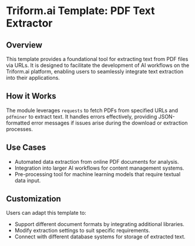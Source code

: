 # Triform.ai Template: PDF Text Extractor

## Overview
This template provides a foundational tool for extracting text from PDF files via URLs. It is designed to facilitate the development of AI workflows on the Triform.ai platform, enabling users to seamlessly integrate text extraction into their applications.

## How it Works
The module leverages `requests` to fetch PDFs from specified URLs and `pdfminer` to extract text. It handles errors effectively, providing JSON-formatted error messages if issues arise during the download or extraction processes.

## Use Cases
- Automated data extraction from online PDF documents for analysis.
- Integration into larger AI workflows for content management systems.
- Pre-processing tool for machine learning models that require textual data input.

## Customization
Users can adapt this template to:
- Support different document formats by integrating additional libraries.
- Modify extraction settings to suit specific requirements.
- Connect with different database systems for storage of extracted text.